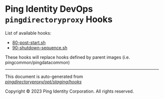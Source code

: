 
# Ping Identity DevOps `pingdirectoryproxy` Hooks
List of available hooks:
* [80-post-start.sh](80-post-start.sh.md)
* [90-shutdown-sequence.sh](90-shutdown-sequence.sh.md)

These hooks will replace hooks defined by parent images (i.e. pingcommon/pingdatacommon)

---
This document is auto-generated from _[pingdirectoryproxy/opt/staging/hooks](https://github.com/pingidentity/pingidentity-docker-builds/blob/master/pingdirectoryproxy/opt/staging/hooks)_

Copyright © 2023 Ping Identity Corporation. All rights reserved.
